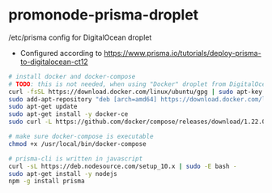 # promonode-prisma-droplet
/etc/prisma config for DigitalOcean droplet

- Configured according to https://www.prisma.io/tutorials/deploy-prisma-to-digitalocean-ct12

```sh
# install docker and docker-compose
# TODO: this is not needed, when using "Docker" droplet from DigitalOcean
curl -fsSL https://download.docker.com/linux/ubuntu/gpg | sudo apt-key add -
sudo add-apt-repository "deb [arch=amd64] https://download.docker.com/linux/ubuntu $(lsb_release -cs) stable"
sudo apt-get update
sudo apt-get install -y docker-ce
sudo curl -L https://github.com/docker/compose/releases/download/1.22.0/docker-compose-`uname -s`-`uname -m` -o /usr/local/bin/docker-compose

# make sure docker-compose is executable
chmod +x /usr/local/bin/docker-compose

# prisma-cli is written in javascript
curl -sL https://deb.nodesource.com/setup_10.x | sudo -E bash -
sudo apt-get install -y nodejs
npm -g install prisma
```
